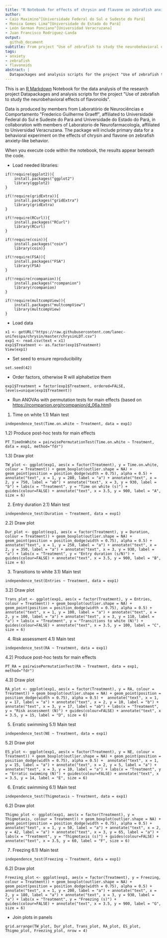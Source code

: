 ```yaml
---
title: "R Notebook for effects of chrysin and flavone on zebrafish anxiety-like behavior (LaNeC)"
author:
- Caio Maximino^[Universidade Federal do Sul e Sudeste do Pará]
- Monica Gomes Lima^[Universidade do Estado do Pará]
- León German Ponciano^[Universidad Veracruzana]
- Juan Francisco Rodriguez-Landa
output:
  github_document 
subtitle: From project "Use of zebrafish to study the neurobehavioral effects of flavonoids"
tags:
- anxiety
- zebrafish
- flavonoids
abstract: |
  Datapackages and analysis scripts for the project "Use of zebrafish to study the neurobehavioral effects of flavonoids"
---
```


This is an [R Markdown](http://rmarkdown.rstudio.com) Notebook for the data analysis of the research project Datapackages and analysis scripts for the project "Use of zebrafish to study the neurobehavioral effects of flavonoids".

Data is produced by members from Laboratório de Neurociências e Comportamento "Frederico Guilherme Graeff", affiliated to Universidade Federal do Sul e Sudeste do Pará and Universidade do Estado do Pará, in collaboration with members of Laboratorio de Neurofarmacología, affiliated to Universidad Veracruzana. The package will include primary data for a behavioral experiment on the effects of chrysin and flavone on zebrafish anxiety-like behavior.

When you execute code within the notebook, the results appear beneath the code. 

* Load needed libraries:
```{r}
if(!require(ggplot2)){
    install.packages("ggplot2")
    library(ggplot2)
}

if(!require(gridExtra)){
    install.packages("gridExtra")
    library(gridExtra)
}

if(!require(RCurl)){
    install.packages("RCurl")
    library(RCurl)
}

if(!require(coin)){
    install.packages("coin")
    library(coin)}

if(!require(FSA)){
    install.packages("FSA")
    library(FSA)
}

if(!require(rcompanion)){
    install.packages("rcompanion")
    library(rcompanion)
}

if(!require(multcompView)){
    install.packages("multcompView")
    library(multcompView)
}
```

* Load data
```{r}
x1 <- getURL("https://raw.githubusercontent.com/lanec-unifesspa/chrysin/master/chrysinLDT.csv")
exp1 <- read.csv(text = x1)
exp1$Treatment <- as.factor(exp1$Treatment)
View(exp1)
```

* Set seed to ensure reproducibility
```{r}
set.seed(42)
```

* Order factors, otherwise R will alphabetize them
```{r}
exp1$Treatment = factor(exp1$Treatment, ordered=FALSE, levels=unique(exp1$Treatment))
```

* Run ANOVAs with permutation tests for main effects (based on https://rcompanion.org/rcompanion/d_06a.html)

1) Time on white
1.1) Main test
```{r}
independence_test(Time.on.white ~ Treatment, data = exp1)
```

1.2) Produce post-hoc tests for main effects
```{r}
PT_TimeOnWhite = pairwisePermutationTest(Time.on.white ~ Treatment, data = exp1, method="fdr")
```

1.3) Draw plot
```{r}
TW_plot <- ggplot(exp1, aes(x = factor(Treatment), y = Time.on.white, colour = Treatment)) + geom_boxplot(outlier.shape = NA) + geom_point(position = position_dodge(width = 0.75), alpha = 0.5) + annotate("text", x = 1, y = 280, label = "a") + annotate("text", x = 2, y = 750, label = "ab") + annotate("text", x = 3, y = 930, label = "b") + labs(x = "Treatment", y = "Time on white (s)") + guides(colour=FALSE) + annotate("text", x = 3.5, y = 900, label = "A", size = 6)
```

2) Entry duration
2.1) Main test
```{r}
independence_test(Duration ~ Treatment, data = exp1)
```

2.2) Draw plot
```{r}
Dur_plot <- ggplot(exp1, aes(x = factor(Treatment), y = Duration, colour = Treatment)) + geom_boxplot(outlier.shape = NA) + geom_point(position = position_dodge(width = 0.75), alpha = 0.5) + annotate("text", x = 1, y = 250, label = "a") + annotate("text", x = 2, y = 350, label = "a") + annotate("text", x = 3, y = 930, label = "a") + labs(x = "Treatment", y = "Entry duration (s/N)") + guides(colour=FALSE) + annotate("text", x = 3.5, y = 900, label = "B", size = 6)
```

3) Transitions to white
3.1) Main test
```{r}
independence_test(Entries ~ Treatment, data = exp1)
```

3.2) Draw plot
```{r}
Trans_plot <- ggplot(exp1, aes(x = factor(Treatment), y = Entries, colour = Treatment)) + geom_boxplot(outlier.shape = NA) + geom_point(position = position_dodge(width = 0.75), alpha = 0.5) +  annotate("text", x = 1, y = 100, label = "a") + annotate("text", x = 2, y = 100, label = "a") + annotate("text", x = 3, y = 110, label = "a") + labs(x = "Treatment", y = "Transitions to white (N)") + guides(colour=FALSE) + annotate("text", x = 3.5, y = 100, label = "C", size = 6)
```

4) Risk assessment
4.1) Main test
```{r}
independence_test(RA ~ Treatment, data = exp1)
```

4.2) Produce post-hoc tests for main effects
```{r}
PT_RA = pairwisePermutationTest(RA ~ Treatment, data = exp1, method="fdr")
```

4.3) Draw plot
```{r}
RA_plot <- ggplot(exp1, aes(x = factor(Treatment), y = RA, colour = Treatment)) + geom_boxplot(outlier.shape = NA) + geom_point(position = position_dodge(width = 0.75), alpha = 0.5) +  annotate("text", x = 1, y = 17, label = "a") + annotate("text", x = 2, y = 10, label = "b") + annotate("text", x = 3, y = 17, label = "ab") + labs(x = "Treatment", y = "Risk assessment (N)") + guides(colour=FALSE) + annotate("text", x = 3.5, y = 15, label = "D", size = 6)
```

5) Erratic swimming
5.1) Main test
```{r}
independence_test(NE ~ Treatment, data = exp1)
```

5.2) Draw plot
```{r}
ES_plot <- ggplot(exp1, aes(x = factor(Treatment), y = NE, colour = Treatment)) + geom_boxplot(outlier.shape = NA) + geom_point(position = position_dodge(width = 0.75), alpha = 0.5) +  annotate("text", x = 1, y = 15, label = "a") + annotate("text", x = 2, y = 5, label = "a") + annotate("text", x = 3, y = 10, label = "a") + labs(x = "Treatment", y = "Erratic swimming (N)") + guides(colour=FALSE) + annotate("text", x = 3.5, y = 14, label = "E", size = 6)
```

6) Erratic swimming
6.1) Main test
```{r}
independence_test(Thigmotaxis ~ Treatment, data = exp1)
```

6.2) Draw plot
```{r}
Thigmo_plot <- ggplot(exp1, aes(x = factor(Treatment), y = Thigmotaxis, colour = Treatment)) + geom_boxplot(outlier.shape = NA) + geom_point(position = position_dodge(width = 0.75), alpha = 0.5) +  annotate("text", x = 1, y = 50, label = "a") + annotate("text", x = 2, y = 42, label = "a") + annotate("text", x = 3, y = 65, label = "a") + labs(x = "Treatment", y = "Thigmotaxis (s)") + guides(colour=FALSE) + annotate("text", x = 3.5, y = 60, label = "F", size = 6)
```

7) Freezing
6.1) Main test
```{r}
independence_test(Freezing ~ Treatment, data = exp1)
```

6.2) Draw plot
```{r}
Freezing_plot <- ggplot(exp1, aes(x = factor(Treatment), y = Freezing, colour = Treatment)) + geom_boxplot(outlier.shape = NA) + geom_point(position = position_dodge(width = 0.75), alpha = 0.5) +  annotate("text", x = 1, y = 200, label = "a") + annotate("text", x = 2, y = 180, label = "a") + annotate("text", x = 3, y = 930, label = "a") + labs(x = "Treatment", y = "Freezing (s)") + guides(colour=FALSE) + annotate("text", x = 3.5, y = 900, label = "G", size = 6)
```
* Join plots in panels
```{r}
grid.arrange(TW_plot, Dur_plot, Trans_plot, RA_plot, ES_plot, Thigmo_plot, Freezing_plot, nrow = 4)
```